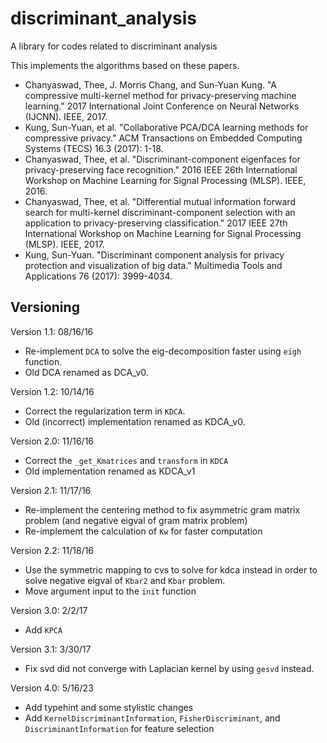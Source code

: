 # discriminant_analysis
A library for codes related to discriminant analysis

This implements the algorithms based on these papers.
- Chanyaswad, Thee, J. Morris Chang, and Sun-Yuan Kung. "A compressive multi-kernel method for privacy-preserving machine learning." 2017 International Joint Conference on Neural Networks (IJCNN). IEEE, 2017.
- Kung, Sun-Yuan, et al. "Collaborative PCA/DCA learning methods for compressive privacy." ACM Transactions on Embedded Computing Systems (TECS) 16.3 (2017): 1-18.
- Chanyaswad, Thee, et al. "Discriminant-component eigenfaces for privacy-preserving face recognition." 2016 IEEE 26th International Workshop on Machine Learning for Signal Processing (MLSP). IEEE, 2016.
- Chanyaswad, Thee, et al. "Differential mutual information forward search for multi-kernel discriminant-component selection with an application to privacy-preserving classification." 2017 IEEE 27th International Workshop on Machine Learning for Signal Processing (MLSP). IEEE, 2017.
- Kung, Sun-Yuan. "Discriminant component analysis for privacy protection and visualization of big data." Multimedia Tools and Applications 76 (2017): 3999-4034.


## Versioning
Version 1.1: 08/16/16
- Re-implement `DCA` to solve the eig-decomposition faster using `eigh` function.
- Old DCA renamed as DCA_v0.

Version 1.2: 10/14/16
- Correct the regularization term in `KDCA`.
- Old (incorrect) implementation renamed as KDCA_v0.

Version 2.0: 11/16/16
- Correct the `_get_Kmatrices` and `transform` in `KDCA`
- Old implementation renamed as KDCA_v1

Version 2.1: 11/17/16
- Re-implement the centering method to fix asymmetric gram matrix problem (and negative eigval of gram matrix problem)
- Re-implement the calculation of `Kw` for faster computation

Version 2.2: 11/18/16
- Use the symmetric mapping to cvs to solve for kdca instead in order to solve negative eigval of `Kbar2` and `Kbar` problem.
- Move argument input to the `init` function

Version 3.0: 2/2/17
- Add `KPCA`

Version 3.1: 3/30/17
- Fix svd did not converge with Laplacian kernel by using `gesvd` instead.

Version 4.0: 5/16/23
- Add typehint and some stylistic changes
- Add `KernelDiscriminantInformation`, `FisherDiscriminant`, and `DiscriminantInformation` for feature selection
